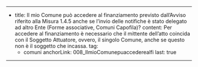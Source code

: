 ---
  - title: Il mio Comune può accedere al finanziamento previsto dall’Avviso riferito alla Misura 1.4.5 anche se l’invio delle notifiche è stato delegato ad altro Ente (Forme associative, Comuni Capofila)?
    content: Per accedere al finanziamento è necessario che il mittente dell’atto coincida con il Soggetto Attuatore, ovvero, il singolo Comune, anche se questo non è il soggetto che incassa.
    tag:
      - comuni
    anchorLink: 008_IlmioComunepuaccederealfi
    last: true
---